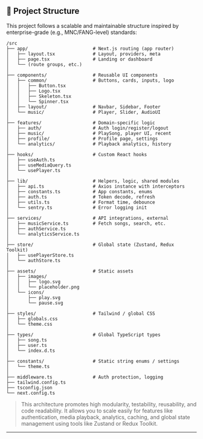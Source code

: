 ## 📁 Project Structure

This project follows a scalable and maintainable structure inspired by enterprise-grade (e.g., MNC/FANG-level) standards:

```
/src
├── app/                        # Next.js routing (app router)
│   ├── layout.tsx              # Layout, providers, meta
│   ├── page.tsx                # Landing or dashboard
│   └── (route groups, etc.)
│
├── components/                 # Reusable UI components
│   ├── common/                 # Buttons, cards, inputs, logo
│   │   ├── Button.tsx
│   │   ├── Logo.tsx
│   │   ├── Skeleton.tsx
│   │   └── Spinner.tsx
│   ├── layout/                 # Navbar, Sidebar, Footer
│   └── music/                  # Player, Slider, AudioUI
│
├── features/                   # Domain-specific logic
│   ├── auth/                   # Auth login/register/logout
│   ├── music/                  # PlaySong, player UI, recent
│   ├── profile/                # Profile page, settings
│   └── analytics/              # Playback analytics, history
│
├── hooks/                      # Custom React hooks
│   ├── useAuth.ts
│   ├── useMediaQuery.ts
│   └── usePlayer.ts
│
├── lib/                        # Helpers, logic, shared modules
│   ├── api.ts                  # Axios instance with interceptors
│   ├── constants.ts            # App constants, enums
│   ├── auth.ts                 # Token decode, refresh
│   ├── utils.ts                # Format time, debounce
│   └── sentry.ts               # Error logging init
│
├── services/                   # API integrations, external
│   ├── musicService.ts         # Fetch songs, search, etc.
│   ├── authService.ts
│   └── analyticsService.ts
│
├── store/                      # Global state (Zustand, Redux Toolkit)
│   ├── usePlayerStore.ts
│   └── authStore.ts
│
├── assets/                     # Static assets
│   ├── images/
│   │   ├── logo.svg
│   │   └── placeholder.png
│   └── icons/
│       ├── play.svg
│       └── pause.svg
│
├── styles/                     # Tailwind / global CSS
│   ├── globals.css
│   └── theme.css
│
├── types/                      # Global TypeScript types
│   ├── song.ts
│   ├── user.ts
│   └── index.d.ts
│
├── constants/                  # Static string enums / settings
│   └── theme.ts
│
├── middleware.ts               # Auth protection, logging
├── tailwind.config.ts
├── tsconfig.json
└── next.config.ts
```

> This architecture promotes high modularity, testability, reusability, and code readability. It allows you to scale easily for features like authentication, media playback, analytics, caching, and global state management using tools like Zustand or Redux Toolkit.

---
